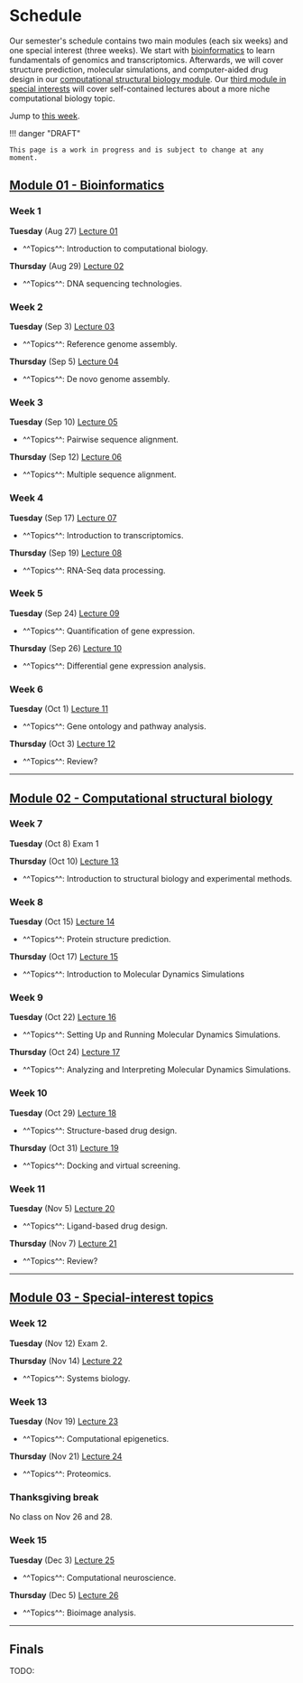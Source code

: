 # Schedule

Our semester's schedule contains two main modules (each six weeks) and one special interest (three weeks).
We start with [bioinformatics](#module-01-bioinformatics) to learn fundamentals of genomics and transcriptomics.
Afterwards, we will cover structure prediction, molecular simulations, and computer-aided drug design in our [computational structural biology module](#module-02-computational-structural-biology).
Our [third module in special interests](#module-03-special-interest-topics) will cover self-contained lectures about a more niche computational biology topic.

Jump to [this week](#week-1).

!!! danger "DRAFT"

    This page is a work in progress and is subject to change at any moment.

## [Module 01 - Bioinformatics][module 01]

### Week 1

**Tuesday** (Aug 27) [Lecture 01](../../lectures/01/)

-   ^^Topics^^: Introduction to computational biology.

**Thursday** (Aug 29) [Lecture 02](../../lectures/02/)

-   ^^Topics^^: DNA sequencing technologies.

### Week 2

**Tuesday** (Sep 3) [Lecture 03](../../lectures/03/)

-   ^^Topics^^: Reference genome assembly.

**Thursday** (Sep 5) [Lecture 04](../../lectures/04/)

-   ^^Topics^^: De novo genome assembly.

### Week 3

**Tuesday** (Sep 10) [Lecture 05](../../lectures/05/)

-   ^^Topics^^: Pairwise sequence alignment.

**Thursday** (Sep 12) [Lecture 06](../../lectures/06/)

-   ^^Topics^^: Multiple sequence alignment.

### Week 4

**Tuesday** (Sep 17) [Lecture 07](../../lectures/07/)

-   ^^Topics^^: Introduction to transcriptomics.

**Thursday** (Sep 19)  [Lecture 08](../../lectures/08/)

-   ^^Topics^^: RNA-Seq data processing.

### Week 5

**Tuesday** (Sep 24) [Lecture 09](../../lectures/09/)

-   ^^Topics^^: Quantification of gene expression.

**Thursday** (Sep 26) [Lecture 10](../../lectures/10/)

-   ^^Topics^^: Differential gene expression analysis.

### Week 6

**Tuesday** (Oct 1) [Lecture 11](../../lectures/11/)

-   ^^Topics^^: Gene ontology and pathway analysis.

**Thursday** (Oct 3) [Lecture 12](../../lectures/12/)

-   ^^Topics^^: Review?

<hr>

## [Module 02 - Computational structural biology][module 02]

### Week 7

**Tuesday** (Oct 8) Exam 1

**Thursday** (Oct 10) [Lecture 13](../../lectures/13/)

-   ^^Topics^^: Introduction to structural biology and experimental methods.

### Week 8

**Tuesday** (Oct 15) [Lecture 14](../../lectures/14/)

-   ^^Topics^^: Protein structure prediction.

**Thursday** (Oct 17) [Lecture 15](../../lectures/15/)

-   ^^Topics^^: Introduction to Molecular Dynamics Simulations

### Week 9

**Tuesday** (Oct 22) [Lecture 16](../../lectures/16/)

-   ^^Topics^^: Setting Up and Running Molecular Dynamics Simulations.

**Thursday** (Oct 24) [Lecture 17](../../lectures/17/)

-   ^^Topics^^: Analyzing and Interpreting Molecular Dynamics Simulations.

### Week 10

**Tuesday** (Oct 29) [Lecture 18](../../lectures/18/)

-   ^^Topics^^: Structure-based drug design.

**Thursday** (Oct 31) [Lecture 19](../../lectures/19/)

-   ^^Topics^^: Docking and virtual screening.

### Week 11

**Tuesday** (Nov 5) [Lecture 20](../../lectures/20/)

-   ^^Topics^^: Ligand-based drug design.

**Thursday** (Nov 7) [Lecture 21](../../lectures/21/)

-   ^^Topics^^: Review?

<hr>

## [Module 03 - Special-interest topics][module 03]

### Week 12

**Tuesday** (Nov 12) Exam 2.

**Thursday** (Nov 14) [Lecture 22](../../lectures/22/)

-   ^^Topics^^: Systems biology.

### Week 13

**Tuesday** (Nov 19) [Lecture 23](../../lectures/23/)

-   ^^Topics^^: Computational epigenetics.

**Thursday** (Nov 21) [Lecture 24](../../lectures/24/)

-   ^^Topics^^: Proteomics.

### Thanksgiving break

No class on Nov 26 and 28.

### Week 15

**Tuesday** (Dec 3) [Lecture 25](../../lectures/25/)

-   ^^Topics^^: Computational neuroscience.

**Thursday** (Dec 5) [Lecture 26](../../lectures/26/)

-   ^^Topics^^: Bioimage analysis.

<hr>

## Finals

TODO:

<!-- LINKS -->

[module 01]: /modules/bioinformatics
[module 02]: /modules/csb
[module 03]: /modules/special
